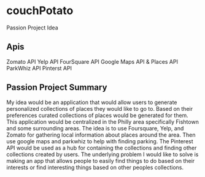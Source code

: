 # couchPotato
Passion Project Idea 

## Apis
Zomato API
Yelp API
FourSquare API
Google Maps API & Places API
ParkWhiz API
Pinterst API

## Passion Project Summary
My idea would be an application that would allow users to generate personalized collections of places they would like to go to. Based on their preferences curated collections of places would be generated for them. This application would be centralized in the Philly area specifically Fishtown and some surrounding areas. The idea is to use Foursquare, Yelp, and Zomato for gathering local information about places around the area. Then use google maps and parkwhiz to help with finding parking. The Pinterest API would be used as a hub for containing the collections and finding other collections created by users. The underlying problem I would like to solve is making an app that allows people to easily find things to do based on their interests or find interesting things based on other peoples collections.

